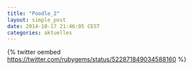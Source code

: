 ```yaml
---
title: "Poodle_2"
layout: simple_post
date: 2014-10-17 21:46:05 CEST
categories: aktuelles
---
```


{% twitter oembed https://twitter.com/rubygems/status/522871849034588160 %}
